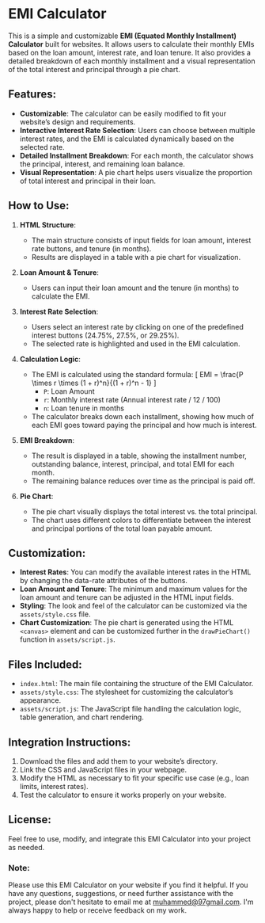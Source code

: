 # EMI Calculator

This is a simple and customizable **EMI (Equated Monthly Installment) Calculator** built for websites. It allows users to calculate their monthly EMIs based on the loan amount, interest rate, and loan tenure. It also provides a detailed breakdown of each monthly installment and a visual representation of the total interest and principal through a pie chart.

## Features:

- **Customizable**: The calculator can be easily modified to fit your website’s design and requirements.
- **Interactive Interest Rate Selection**: Users can choose between multiple interest rates, and the EMI is calculated dynamically based on the selected rate.
- **Detailed Installment Breakdown**: For each month, the calculator shows the principal, interest, and remaining loan balance.
- **Visual Representation**: A pie chart helps users visualize the proportion of total interest and principal in their loan.

## How to Use:

1. **HTML Structure**:
   - The main structure consists of input fields for loan amount, interest rate buttons, and tenure (in months).
   - Results are displayed in a table with a pie chart for visualization.

2. **Loan Amount & Tenure**:
   - Users can input their loan amount and the tenure (in months) to calculate the EMI.

3. **Interest Rate Selection**:
   - Users select an interest rate by clicking on one of the predefined interest buttons (24.75%, 27.5%, or 29.25%).
   - The selected rate is highlighted and used in the EMI calculation.

4. **Calculation Logic**:
   - The EMI is calculated using the standard formula:
     \[
     EMI = \frac{P \times r \times (1 + r)^n}{(1 + r)^n - 1}
     \]
     - `P`: Loan Amount
     - `r`: Monthly interest rate (Annual interest rate / 12 / 100)
     - `n`: Loan tenure in months
   - The calculator breaks down each installment, showing how much of each EMI goes toward paying the principal and how much is interest.

5. **EMI Breakdown**:
   - The result is displayed in a table, showing the installment number, outstanding balance, interest, principal, and total EMI for each month.
   - The remaining balance reduces over time as the principal is paid off.

6. **Pie Chart**:
   - The pie chart visually displays the total interest vs. the total principal. 
   - The chart uses different colors to differentiate between the interest and principal portions of the total loan payable amount.

## Customization:

- **Interest Rates**: You can modify the available interest rates in the HTML by changing the data-rate attributes of the buttons.
- **Loan Amount and Tenure**: The minimum and maximum values for the loan amount and tenure can be adjusted in the HTML input fields.
- **Styling**: The look and feel of the calculator can be customized via the `assets/style.css` file.
- **Chart Customization**: The pie chart is generated using the HTML `<canvas>` element and can be customized further in the `drawPieChart()` function in `assets/script.js`.

## Files Included:

- `index.html`: The main file containing the structure of the EMI Calculator.
- `assets/style.css`: The stylesheet for customizing the calculator’s appearance.
- `assets/script.js`: The JavaScript file handling the calculation logic, table generation, and chart rendering.

## Integration Instructions:

1. Download the files and add them to your website’s directory.
2. Link the CSS and JavaScript files in your webpage.
3. Modify the HTML as necessary to fit your specific use case (e.g., loan limits, interest rates).
4. Test the calculator to ensure it works properly on your website.

## License:

Feel free to use, modify, and integrate this EMI Calculator into your project as needed. 

### Note:
Please use this EMI Calculator on your website if you find it helpful. If you have any questions, suggestions, or need further assistance with the project, please don't hesitate to email me at muhammed@97gmail.com. I'm always happy to help or receive feedback on my work.
